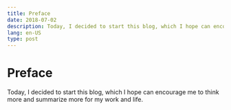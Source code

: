```yaml
---
title: Preface
date: 2018-07-02
description: Today, I decided to start this blog, which I hope can encourage me to think more and summarize more for my work and life.
lang: en-US
type: post
---
```


# Preface

Today, I decided to start this blog, which I hope can encourage me to think more and summarize more for my work and life.